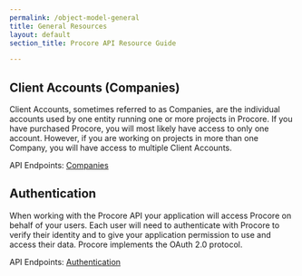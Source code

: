 ```yaml
---
permalink: /object-model-general
title: General Resources
layout: default
section_title: Procore API Resource Guide

---
```


## Client Accounts (Companies)

Client Accounts, sometimes referred to as Companies, are the individual accounts used by one entity running one or more projects in Procore.
If you have purchased Procore, you will most likely have access to only one account.
However, if you are working on projects in more than one Company, you will have access to multiple Client Accounts.

API Endpoints: [Companies](https://developers.procore.com/reference/rest/v1/companies)

## Authentication

When working with the Procore API your application will access Procore on behalf of your users.
Each user will need to authenticate with Procore to verify their identity and to give your application permission to use and access their data.
Procore implements the OAuth 2.0 protocol.

API Endpoints: [Authentication](https://developers.procore.com/reference/rest/v1/authentication)
